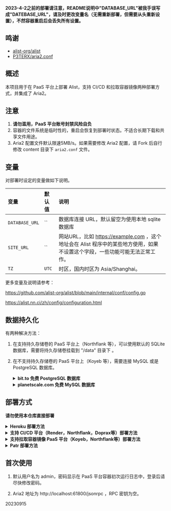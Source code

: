 **2023-4-2之前的部署请注意，README说明中"DATABASE_URL"被我手误写成"DATEBASE_URL"，请及时更改变量名（无需重新部署，但需要从头重新设置），不然容器重启后会丢失所有设置。**

## 鸣谢

- [alist-org/alist](https://github.com/alist-org/alist)
- [P3TERX/aria2.conf](https://github.com/P3TERX/aria2.conf)

## 概述

本项目用于在 PaaS 平台上部署 Alist，支持 CI/CD 和拉取容器镜像两种部署方式，并集成了 Aria2。

## 注意

 1. **请勿滥用，PaaS 平台账号封禁风险自负**
 2. 容器的文件系统是临时性的，重启会恢复到部署时状态。不适合长期下载和共享文件用途。
 3. Aria2 配置文件默认限速5MB/s。如果需要修改 Aria2 配置，请 Fork 后自行修改 content 目录下 `aria2.conf` 文件。

## 变量

对部署时设定的变量做如下说明。

| 变量 | 默认值 | 说明 |
| :--- | :--- | :--- |
| `DATABASE_URL` | `` | 数据库连接 URL，默认留空为使用本地 sqlite 数据库 |
| `SITE_URL` | `` | 网站URL，比如 https://example.com ，这个地址会在 Alist 程序中的某些地方使用，如果不设置这个字段，一些功能可能无法正常工作。 |
| `TZ` | `UTC` | 时区，国内时区为 Asia/Shanghai。 |

更多变量及说明请参考：

https://github.com/alist-org/alist/blob/main/internal/conf/config.go

https://alist.nn.ci/zh/config/configuration.html

## 数据持久化

有两种解决方法：

1. 在支持持久存储卷的 PaaS 平台上（Northflank 等），可以使用默认的 SQLite 数据库，需要将持久存储卷挂载到 "/data" 目录下 。

2. 在不支持持久存储卷的 PaaS 平台上（Koyeb 等），需要连接 MySQL 或是 PostgreSQL 数据库。

    <details>
    <summary><b> bit.to 免费 PostgreSQL 数据库</b></summary>
    
    1. 前往 https://bit.io/ 注册账号，并新建一个数据库。
    2. 点击数据库名称，进入数据库管理页面，点击左侧的 Connection，复制 "Postgres Connection" 下方字符串即为数据库连接 URL。
    </details>

    <details>
    <summary><b>  planetscale.com 免费 MySQL 数据库</b></summary>
    
    1. 前往 https://planetscale.com 注册账号，并新建一个数据库。
    2. 点击数据库名称，进入数据库管理页面，点击左侧的 Connect，在 "connect with" 下拉菜单中选择 Symfony。
    3. 下方 "mysql://" 开头字符串即为数据库连接 URL。密码只会显示一次，如果忘记保存了可以点击 "New password" 重新生成。
    </details>

## 部署方式

**请勿使用本仓库直接部署**

 <details>
<summary><b>Heroku 部署方法</b></summary>

**Heroku 已于2022年11月末关闭免费服务**

 1. 点击本仓库右上角Fork，再点击Create Fork。   
 2. 在Fork出来的仓库页面上点击Setting，勾选Template repository。   
 3. 然后点击Code返回之前的页面，点Setting下面新出现的按钮Use this template，起个随机名字创建新库。  
 4. 用户名以 `example` 为例，项目名以 `demo` 为例
 5. 登陆heroku后，浏览器访问 dashboard.heroku.com/new?template=<https://github.com/example/demo>   
 
 </details> 
 
  <details>
<summary><b>支持 CI/CD 平台（Render，Northflank，Doprax等）部署方法</b></summary>
 
 1. 点击本仓库右上角Fork，再点击Create Fork。
 2. 在Fork出来的仓库页面上点击Setting，勾选Template repository。
 3. 然后点击Code返回之前的页面，点Setting下面新出现的按钮Use this template，起个随机名字创建新库。
 4. 在 PaaS 平台管理面板中连接你新建立的 github 仓库。
 5. 按下文变量部分设置所需的变量，如果需要设置内部 HTTP 端口，默认为3000，也可以自行设置 PORT 变量修改。
 6. 然后部署即可。

</details>

 <details>
<summary><b>支持拉取容器镜像 PaaS 平台（Koyeb，Northflank等）部署方法</b></summary>
 
 1. 点击本仓库右上角Fork，再点击Create Fork。
 2. 在Fork出来的仓库页面上点击Setting，勾选Template repository。
 3. 然后点击Code返回之前的页面，点Setting下面新出现的按钮Use this template，起个随机名字创建新库。
 4. 点击仓库Settings > Actions > General，滚动到页面最下方，将Workflow permissions设置为Read and write permissions。
 5. 点击页面右侧 Create a new release，建立格式为 v0.1.0 的tag，其它内容随意，然后点击 Publish release。
 6. 大概不到一分钟后，github action 构建容器镜像完成，点击页面右侧 Packages, 再点击进入刚生成的 Package。
 7. 点击页面右侧 Package settings，在页面最下方点击 Change visibility，选择 public 并输入 package 名称以确认。
 8. 容器镜像拉取地址在 package 页面 docker pull 命令示例中，其它部署步骤请参阅具体平台文档。需要设置的环境变量见下文，内部监听端口默认为3000，也可自行设置 PORT 环境变量更改。

</details>

 <details>
<summary><b>Patr 部署方法</b></summary>
 
 1. 点击本项目网页上部 Code 按钮，再点击 Create codespace on main。
 
 ![image](https://user-images.githubusercontent.com/98247050/212817236-c5a882b1-6b5b-4a6f-b8c1-c702664a9ab1.png)

 2. 点击 Patr 管理面板左侧 Docker Repository，建立新 Repo。
 
 ![image](https://user-images.githubusercontent.com/98247050/212814426-befa43d4-2e37-4147-95d5-4104f80968b8.png) 
 
 3. 点击进入 Patr 新建立的 Repo，页面最下方有三条命令：
 
 ![image](https://user-images.githubusercontent.com/98247050/212815117-37089ede-50a7-4c36-9872-bdface591071.png)
 
 4. 在之前打开的 Codespace 网页中，点击终端，执行上图中的三条命令，中间需要输入 Patr 账户密码。
 
 ![image](https://user-images.githubusercontent.com/98247050/212815400-843f9fbf-cbac-435e-87df-01b502be3017.png)

 5. 回到 Patr 网页，点击 Infrastructure > Deployment > Create Deployment，Name 随意，Image Details 选择刚才建立的 Repo，Region 选择 Singapore。
 
 ![image](https://user-images.githubusercontent.com/98247050/212815611-c6fc58b3-9b90-40c3-8234-86e64226f821.png)

 6. 点击 NEXT STEP，Ports 设置为 3000，按下文变量部分设置好需设定的变量。
 
 ![image](https://user-images.githubusercontent.com/98247050/212816360-0df56cbf-2f05-4bf6-b677-965d699e3e0b.png)

 7. 点击 NEXT STEP，将 Horizontal Scale 拉到最左侧，直到价格显示 Free，然后点击 CREATE。 
 
 ![image](https://user-images.githubusercontent.com/98247050/212816479-3b10d285-8530-4732-945e-a25c0a52648a.png)

 8. 点击 Infrastructure > Deployment，点击 START 即启动容器，点击 PUBLIC URL 获得服务域名。
 
 ![image](https://user-images.githubusercontent.com/98247050/212816900-7a3c4614-e7c3-41c1-8028-f35539280e2a.png)

</details>

## 首次使用

1. 默认用户名为 admin，密码显示在 PaaS 平台容器初次运行日志中，登录后请尽快修改密码。

2. Aria2 地址为 http://localhost:61800/jsonrpc ，RPC 密钥为空。


20230915
